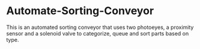 # Automate-Sorting-Conveyor
This is an automated sorting conveyor that uses two photoeyes, a proximity sensor and a solenoid valve to categorize, queue and sort parts based on type. 
